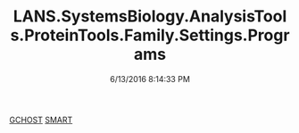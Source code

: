 ﻿---
title: LANS.SystemsBiology.AnalysisTools.ProteinTools.Family.Settings.Programs
date: 6/13/2016 8:14:33 PM
---

[GCHOST](T-LANS.SystemsBiology.AnalysisTools.ProteinTools.Family.Settings.Programs.GCHOST.html)
[SMART](T-LANS.SystemsBiology.AnalysisTools.ProteinTools.Family.Settings.Programs.SMART.html)
